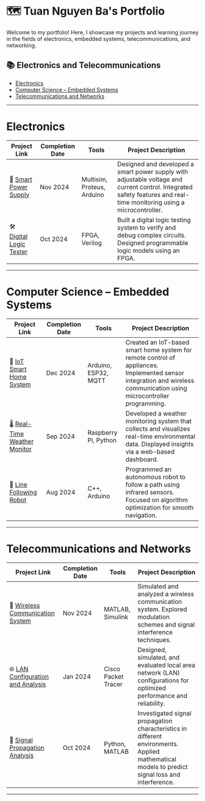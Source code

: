 # 🗺 Tuan Nguyen Ba's Portfolio  

Welcome to my portfolio! Here, I showcase my projects and learning journey in the fields of electronics, embedded systems, telecommunications, and networking.  

## 📚 Electronics and Telecommunications  
- [Electronics](#electronics)  
- [Computer Science – Embedded Systems](#computer-science--embedded-systems)  
- [Telecommunications and Networks](#telecommunications-and-networks)  

---

# Electronics  

| Project Link | Completion Date | Tools | Project Description |  
|---|---|---|---|  
| 🔋 [Smart Power Supply](#) | Nov 2024 | Multisim, Proteus, Arduino | Designed and developed a smart power supply with adjustable voltage and current control. Integrated safety features and real-time monitoring using a microcontroller. |  
| 🛠 [Digital Logic Tester](#) | Oct 2024 | FPGA, Verilog | Built a digital logic testing system to verify and debug complex circuits. Designed programmable logic models using an FPGA. |  

---

# Computer Science – Embedded Systems  

| Project Link | Completion Date | Tools | Project Description |  
|---|---|---|---|  
| 🔌 [IoT Smart Home System](#) | Dec 2024 | Arduino, ESP32, MQTT | Created an IoT-based smart home system for remote control of appliances. Implemented sensor integration and wireless communication using microcontroller programming. |  
| 🌡 [Real-Time Weather Monitor](#) | Sep 2024 | Raspberry Pi, Python | Developed a weather monitoring system that collects and visualizes real-time environmental data. Displayed insights via a web-based dashboard. |  
| 🤖 [Line Following Robot](#) | Aug 2024 | C++, Arduino | Programmed an autonomous robot to follow a path using infrared sensors. Focused on algorithm optimization for smooth navigation. |  

---

# Telecommunications and Networks  

| Project Link | Completion Date | Tools | Project Description |  
|---|---|---|---|  
| 📡 [Wireless Communication System](#) | Nov 2024 | MATLAB, Simulink | Simulated and analyzed a wireless communication system. Explored modulation schemes and signal interference techniques. |  
| 🌐 [LAN Configuration and Analysis](#) | Jan 2024 | Cisco Packet Tracer | Designed, simulated, and evaluated local area network (LAN) configurations for optimized performance and reliability. |  
| 📶 [Signal Propagation Analysis](#) | Oct 2024 | Python, MATLAB | Investigated signal propagation characteristics in different environments. Applied mathematical models to predict signal loss and interference. |  

---


